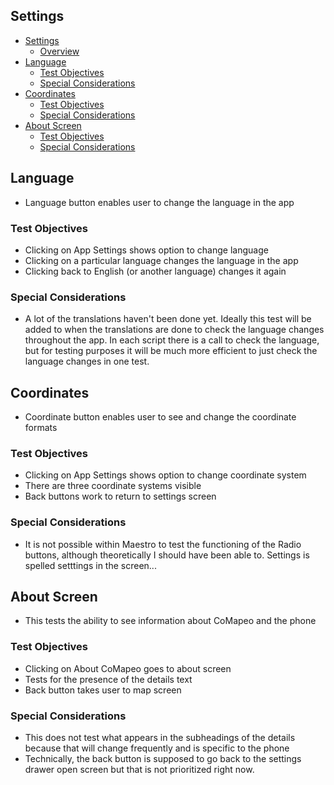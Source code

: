 ## Settings

- [Settings](#settings)
  - [Overview](#overview)
- [Language](#language)
  - [Test Objectives](#test-objectives)
  - [Special Considerations](#special-considerations)
- [Coordinates](#coordinates)
  - [Test Objectives](#test-objectives-1)
  - [Special Considerations](#special-considerations-1)
- [About Screen](#about-screen)
  - [Test Objectives](#test-objectives-2)
  - [Special Considerations](#special-considerations-2)

## Language

- Language button enables user to change the language in the app

### Test Objectives

- Clicking on App Settings shows option to change language
- Clicking on a particular language changes the language in the app
- Clicking back to English (or another language) changes it again

### Special Considerations

- A lot of the translations haven't been done yet. Ideally this test will be added to when the translations are done to check the language changes throughout the app. In each script there is a call to check the language, but for testing purposes it will be much more efficient to just check the language changes in one test.

## Coordinates

- Coordinate button enables user to see and change the coordinate formats

### Test Objectives

- Clicking on App Settings shows option to change coordinate system
- There are three coordinate systems visible
- Back buttons work to return to settings screen

### Special Considerations

- It is not possible within Maestro to test the functioning of the Radio buttons, although theoretically I should have been able to. Settings is spelled setttings in the screen...

## About Screen

- This tests the ability to see information about CoMapeo and the phone

### Test Objectives

- Clicking on About CoMapeo goes to about screen
- Tests for the presence of the details text
- Back button takes user to map screen

### Special Considerations

- This does not test what appears in the subheadings of the details because that will change frequently and is specific to the phone
- Technically, the back button is supposed to go back to the settings drawer open screen but that is not prioritized right now.
